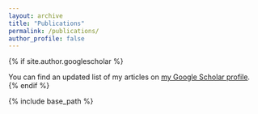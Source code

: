 ```yaml
---
layout: archive
title: "Publications"
permalink: /publications/
author_profile: false
---
```


{% if site.author.googlescholar %}
  <div class="wordwrap">You can find an updated list of my articles on <a href="{{site.author.googlescholar}}">my Google Scholar profile</a>.</div>
{% endif %}

{% include base_path %}

<!-- {% for post in site.publications reversed %} -->
  <!-- {% include archive-single.html %} -->
<!-- {% endfor %} -->
